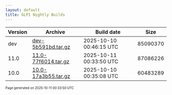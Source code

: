 ```yaml
---
layout: default
title: GLPI Nightly Builds
---
```


Version|Archive|Build date|Size
---|---|---|---
dev|[dev-5b591bd.tar.gz](dev-5b591bd.tar.gz)|2025-10-10 00:46:15 UTC|85090370
11.0|[11.0-77f6014.tar.gz](11.0-77f6014.tar.gz)|2025-10-11 00:33:50 UTC|87086226
10.0|[10.0-17a3b55.tar.gz](10.0-17a3b55.tar.gz)|2025-10-10 00:35:08 UTC|60483289

<font size="1">Page generated on 2025-10-11 00:33:50 UTC</font>
